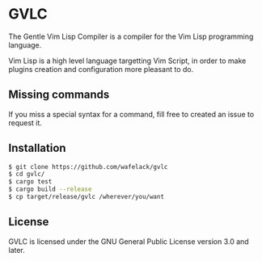 # GVLC

The Gentle Vim Lisp Compiler is a compiler for the Vim Lisp programming language.

Vim Lisp is a high level language targetting Vim Script, in order to make plugins creation and configuration more pleasant to do.

## Missing commands

If you miss a special syntax for a command, fill free to created an issue to request it.

## Installation

```bash
$ git clone https://github.com/wafelack/gvlc
$ cd gvlc/
$ cargo test
$ cargo build --release
$ cp target/release/gvlc /wherever/you/want
```

## License

GVLC is licensed under the GNU General Public License version 3.0 and later.
